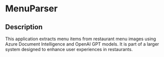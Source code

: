 # MenuParser

## Description

This application extracts menu items from restaurant menu images using Azure Document Intelligence and OpenAI GPT models. It is part of a larger system designed to enhance user experiences in restaurants.

